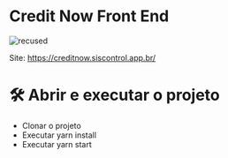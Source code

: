 <h1> Credit Now Front End</h1>

![recused](https://github.com/BrunoBencke/CreditNow/assets/41764882/360f6b2f-36bb-4c65-992f-8abbe986b626)

Site:
https://creditnow.siscontrol.app.br/

# 🛠️ Abrir e executar o projeto

  - Clonar o projeto
  - Executar yarn install
  - Executar yarn start
